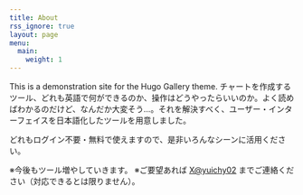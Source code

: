 ```yaml
---
title: About
rss_ignore: true
layout: page
menu:
  main:
    weight: 1
---
```


This is a demonstration site for the Hugo Gallery theme.
チャートを作成するツール、どれも英語で何ができるのか、操作はどうやったらいいのか。よく読めばわかるのだけど、なんだか大変そう...。それを解決すべく、ユーザー・インターフェイスを日本語化したツールを用意しました。

どれもログイン不要・無料で使えますので、是非いろんなシーンに活用ください。

※今後もツール増やしていきます。
※ご要望あれば [X@yuichy02](https://twitter.com/yuichy02) までご連絡ください（対応できるとは限りません）。